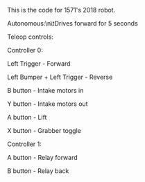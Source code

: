 This is the code for 1571's 2018 robot.

Autonomous:\n\tDrives forward for 5 seconds

Teleop controls:

Controller 0:

Left Trigger - Forward

Left Bumper + Left Trigger - Reverse

B button - Intake motors in

Y button - Intake motors out

A button - Lift

X button - Grabber toggle

Controller 1:

A button - Relay forward

B button - Relay back

